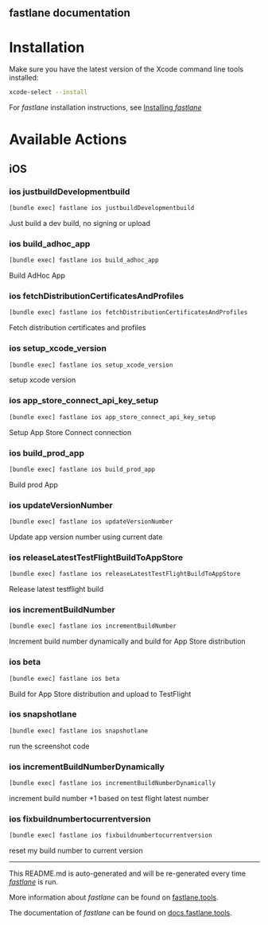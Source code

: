 fastlane documentation
----

# Installation

Make sure you have the latest version of the Xcode command line tools installed:

```sh
xcode-select --install
```

For _fastlane_ installation instructions, see [Installing _fastlane_](https://docs.fastlane.tools/#installing-fastlane)

# Available Actions

## iOS

### ios justbuildDevelopmentbuild

```sh
[bundle exec] fastlane ios justbuildDevelopmentbuild
```

Just build a dev build, no signing or upload

### ios build_adhoc_app

```sh
[bundle exec] fastlane ios build_adhoc_app
```

Build AdHoc App

### ios fetchDistributionCertificatesAndProfiles

```sh
[bundle exec] fastlane ios fetchDistributionCertificatesAndProfiles
```

Fetch distribution certificates and profiles

### ios setup_xcode_version

```sh
[bundle exec] fastlane ios setup_xcode_version
```

setup xcode version

### ios app_store_connect_api_key_setup

```sh
[bundle exec] fastlane ios app_store_connect_api_key_setup
```

Setup App Store Connect connection

### ios build_prod_app

```sh
[bundle exec] fastlane ios build_prod_app
```

Build prod App

### ios updateVersionNumber

```sh
[bundle exec] fastlane ios updateVersionNumber
```

Update app version number using current date

### ios releaseLatestTestFlightBuildToAppStore

```sh
[bundle exec] fastlane ios releaseLatestTestFlightBuildToAppStore
```

Release latest testflight build

### ios incrementBuildNumber

```sh
[bundle exec] fastlane ios incrementBuildNumber
```

Increment build number dynamically and build for App Store distribution

### ios beta

```sh
[bundle exec] fastlane ios beta
```

Build for App Store distribution and upload to TestFlight

### ios snapshotlane

```sh
[bundle exec] fastlane ios snapshotlane
```

run the screenshot code

### ios incrementBuildNumberDynamically

```sh
[bundle exec] fastlane ios incrementBuildNumberDynamically
```

increment build number +1 based on test flight latest number

### ios fixbuildnumbertocurrentversion

```sh
[bundle exec] fastlane ios fixbuildnumbertocurrentversion
```

reset my build number to current version

----

This README.md is auto-generated and will be re-generated every time [_fastlane_](https://fastlane.tools) is run.

More information about _fastlane_ can be found on [fastlane.tools](https://fastlane.tools).

The documentation of _fastlane_ can be found on [docs.fastlane.tools](https://docs.fastlane.tools).
